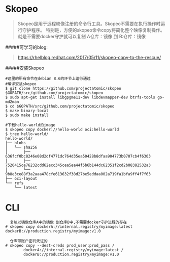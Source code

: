 
# Skopeo
>Skopeo是用于远程映像注册的命令行工具。Skopeo不需要在执行操作时运行守护程序。
特别是，方便的skopeo命令copy将简化整个映像复制操作。就是不需要docker守护就可以复制 A仓库：镜像 到 B:仓库：镜像



#####可学习的blog:
>https://rhelblog.redhat.com/2017/05/11/skopeo-copy-to-the-rescue/

#####安装Skopeo
```batch
#这里的所有命令在debian 8.6的环节上运行通过
#编译安装skopeo
$ git clone https://github.com/projectatomic/skopeo $GOPATH/src/github.com/projectatomic/skopeo
$ sudo apt-get install libgpgme11-dev libdevmapper-dev btrfs-tools go-md2man
$ cd $GOPATH/src/github.com/projectatomic/skopeo 
$ make binary-local
$ sudo make install

#下载hello-world的image
$ skopeo copy docker://hello-world oci:hello-world
$ tree hello-world/
hello-world/
├── blobs
│   └── sha256
│       ├── 636fcf0bc8246e08d2df4771dc764d35ea50428b8dfaa904773b0707cb4f6303
│       ├── 7520415ce76232cdd62ecc345cea5ea44f5b6b144dc62351f2cd2b08382532a3
│       └── 9b8e3ce88f3a2aaa478cfe613632f38d27be5eddaa002a719fa1bfa9ff4f7f63
├── oci-layout
└── refs
    └── latest
```

# CLI
```batch
  复制以镜像仓库A中的镜像 到仓库B中,不需要docker守护进程的存在
# skopeo copy dockerA://internal.registry/myimage:latest  dockerB://production.registry/myimage:v1.0
    
  仓库带账户密码凭证的
# skopeo copy --dest-creds prod_user:prod_pass /
        dockerA://internal.registry/myimage:latest /
        dockerB://production.registry/myimage:v1.0    
```